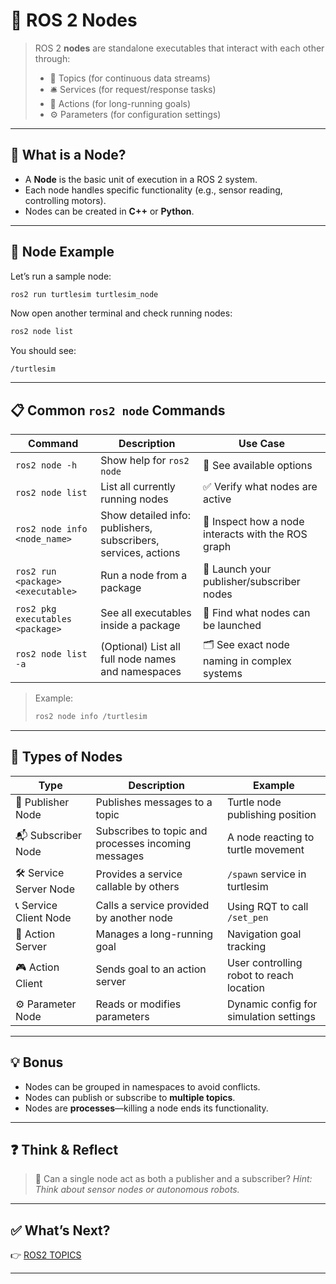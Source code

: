 # 🧩 ROS 2 Nodes

> ROS 2 **nodes** are standalone executables that interact with each other through:
>
> - 📨 Topics (for continuous data streams)
> - 🛎️ Services (for request/response tasks)
> - 🏁 Actions (for long-running goals)
> - ⚙️ Parameters (for configuration settings)

---

## 🧠 What is a Node?

- A **Node** is the basic unit of execution in a ROS 2 system.
- Each node handles specific functionality (e.g., sensor reading, controlling motors).
- Nodes can be created in **C++** or **Python**.

---

## 🚀 Node Example

Let’s run a sample node:

```bash
ros2 run turtlesim turtlesim_node
````

Now open another terminal and check running nodes:

```bash
ros2 node list
```

You should see:

```
/turtlesim
```

---

## 📋 Common `ros2 node` Commands

| Command                           | Description                                                    | Use Case                                           |
| --------------------------------- | -------------------------------------------------------------- | -------------------------------------------------- |
| `ros2 node -h`                    | Show help for `ros2 node`                                      | 📘 See available options                           |
| `ros2 node list`                  | List all currently running nodes                               | ✅ Verify what nodes are active                     |
| `ros2 node info <node_name>`      | Show detailed info: publishers, subscribers, services, actions | 🧠 Inspect how a node interacts with the ROS graph |
| `ros2 run <package> <executable>` | Run a node from a package                                      | 🚀 Launch your publisher/subscriber nodes          |
| `ros2 pkg executables <package>`  | See all executables inside a package                           | 🔎 Find what nodes can be launched                 |
| `ros2 node list -a`               | (Optional) List all full node names and namespaces             | 🗂️ See exact node naming in complex systems       |

> Example:
>
> ```bash
> ros2 node info /turtlesim
> ```

---

## 🧵 Types of Nodes

| Type                    | Description                                         | Example                                  |
| ----------------------- | --------------------------------------------------- | ---------------------------------------- |
| 📰 Publisher Node       | Publishes messages to a topic                       | Turtle node publishing position          |
| 📬 Subscriber Node      | Subscribes to topic and processes incoming messages | A node reacting to turtle movement       |
| 🛠️ Service Server Node | Provides a service callable by others               | `/spawn` service in turtlesim            |
| 📞 Service Client Node  | Calls a service provided by another node            | Using RQT to call `/set_pen`             |
| 🎯 Action Server        | Manages a long-running goal                         | Navigation goal tracking                 |
| 🎮 Action Client        | Sends goal to an action server                      | User controlling robot to reach location |
| ⚙️ Parameter Node       | Reads or modifies parameters                        | Dynamic config for simulation settings   |

---

## 💡 Bonus

* Nodes can be grouped in namespaces to avoid conflicts.
* Nodes can publish or subscribe to **multiple topics**.
* Nodes are **processes**—killing a node ends its functionality.

---

## ❓ Think & Reflect

> 💭 Can a single node act as both a publisher and a subscriber?
> *Hint: Think about sensor nodes or autonomous robots.*

---

## ✅ What’s Next?

👉 [ROS2 TOPICS](./ros_topics.md)

---
